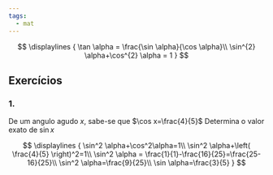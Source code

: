 ```yaml
---
tags:
  - mat
---
```

$$
\displaylines {
  \tan \alpha = \frac{\sin \alpha}{\cos \alpha}\\
  \sin^{2} \alpha+\cos^{2} \alpha = 1
}
$$

## Exercícios

### 1.
De um angulo agudo $x$, sabe-se que $\cos x=\frac{4}{5}$
Determina o valor exato de $\sin x$

$$
\displaylines {
  \sin^2 \alpha+\cos^2\alpha=1\\
  \sin^2 \alpha+\left( \frac{4}{5} \right)^2=1\\
  \sin^2 \alpha = \frac{1}{1}-\frac{16}{25}=\frac{25-16}{25}\\
  \sin^2 \alpha=\frac{9}{25}\\
  \sin \alpha=\frac{3}{5}
}
$$

